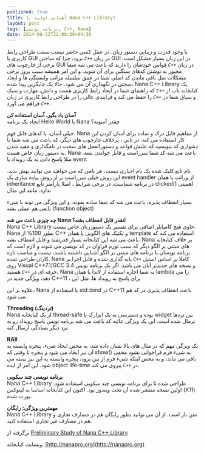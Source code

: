 ```yaml
---
published: true
title: آشنایی اولیه با Nana C++ Library!
layout: post
tags: [برنامه_نویسی, C++, Nana]
date: 2014-06-22T22:09:36+04:30
---
```

با وجود قدرت و زیبایی دستور زبان، در عمل کسی حاضر نیست سمت طراحی رابط کاربری یا GUI در زبان <i dir="ltr" style="direction: ltr;"><code>C++</code></i> برود، چرا که ساختن GUI در این زبان بسیار مشکل است. برخی از چارچوب های GUI در زبان <i dir="ltr" style="direction: ltr;"><code>C++</code></i> قوانین خودشان را دارند که باعث می شه شما مجبور به نوشتن کدهای سنگین برای آن شوید، و این امر همیشه سبب بروز برخی مشکلات مثل باقی ماندن کد اصلی شما در عمق سلسله مراتب وابستگی ها و ایجاد سختی در نگهداری آن می شود. حالا یک جایگزین پیدا شده، Nana C++ Library یک کتابخانه ناب از <i dir="ltr" style="direction: ltr;"><code>C++</code></i> که راهنمای شما در ایجاد رابط کاربری هست و دانش، مهارت و سبک و سیاق شما در <i dir="ltr" style="direction: ltr;"><code>C++</code></i> را حفظ می کند و فرایندی عالی را در طراحی رابط کاربری در زبان <i dir="ltr" style="direction: ltr;"><code>C++</code></i> فراهم می آورد.  <!--more-->

**آسان یاد بگیر، آسان استفاده کن**   
ایجاد یک برنامه Hello World با Nana چقدر آسونه؟
<script src="https://gist.github.com/0207cd9bc087cfb01738.js"> </script>  

خیلی آسان، با کدهای قابل فهم. Nana از مفاهیم قابل درک و ساده برای آسان کردن این کار استفاده می کنه. در ثانی ، برخلاف چارچوب های دیگر، که باعث می شه شما با دشواری کد بنویسید که علتش قواعد و دستورالعمل های سخت در نامگذاری و مقید شدن به دستور زبان خاص هست. Nana باعث می شه کد شما سرراست و قابل خواندن بشه. مثلا پاسخ دادن به یک رویداد یا event  

<script src="https://gist.github.com/79bf699e467cf347b50d.js"> </script>  

نام تابع کلیک شده یک نام اجباری نیست، هر نامی که می خواهید می توانید بهش بدید. این روش خیلی سرراست تر از روش پیاده سازی یک event handler از وراثت یا همان inheritance در برنامه شماست. در برخی شرایط ، اصلا پارامتر تابع clicked() اهمیتی ندارد. مانند این مثال  

<script src="https://gist.github.com/d1c73e0405e3b06cd3e1.js"> </script>  

بسیار انعطاف پذیره، باعث می شه کد شما ساده بمونه، و این ویژگی می تونه با شیء تابعی هم عملی بشه (function object)

**چه چیزی باعث می شه Nana انقدر قابل انعطاف بشه؟**  
Nana C++ Library حاوی هیچ کامپایلر اضافی برای تفسیر یک دستورزبان خاص نیست. Nana بطور 100% از C++ و تکنیک های الگویی یا همان template استفاده می کنه که باعث می شه این کتابخانه بسیار قدرتمند و قابل انعطاف بشه. Nana بر خلاف کتابخانه های مبتنی بر الگو دیگر که سبب تورم فراوان در کد نویسی می شوند و لازم است که برنامه نویسان با برنامه های مبتنی بر الگو آشنایی داشتنه باشند، نیست و مناسب تازه کاران طراحی شده.
Nana کاملا بر اساس استیل <i dir="ltr" style="direction: ltr;"><code>C++</code></i> پایه گذاری شده و قابل اجرا بر روی Visual C++7.1/GCC 3.4 و نسخه های جدیدتر آنان می باشد. اگر یک برنامه نویس حرفه ای در <i dir="ltr" style="direction: ltr;"><code>C++</code></i> هستید، Nana به شما اجازه استفاده از لاندا یا همان lambda را می دهد، ویژگی جدید در C++11 ، برای پاسخ به رویداد ها. مثل این
<script src="https://gist.github.com/1aa4352dabf160e2820e.js"> </script>
علاوه بر این، Nana با اسفتاده از std::bind در C++11 باعث انعطاف پذیری در کد هم می شود.

**Threading (تردینگ)**  
Nana از یک کتابخانه thread-safe بوده و دسترسی به یک ابزارک یا widget بین تردها نرمال شده است. این یک ویژگی عالیه که باعث می شه برنامه نویس پاسخ رویداد رو به ترد دیگر بسادگی ارسال کنه.
<script src="https://gist.github.com/c03d1a958ee247aa763e.js"> </script>

**RAII**  
یک ویژگی مهم که در مثال های بالا نشان داده شد، به محض ایجاد شیء، پنجره وابسته به آن نیز ایجاد می شود و پنجره تا وقتی که show() به شیء فرم فراخوانی نشود مخفی باقی می ماند، و به محض اینکه شیء فرم از بین برود، پنجره وابسته به این نیز بسته می شود. این امر از ایده object life-time در <i dir="ltr" style="direction: ltr;"><code>C++</code></i> پیروی می کند.

**برنامه نویسی چند سکویی**  
Nana C++ Library طراحی شده تا برای برنامه نویسی چند سکویی استفاده شود. اولین نسخه منتشر شده آن تحت ویندوز بود. اکنون این کتابخانه اساسا به لینوکس (X11) پورت شده.

**مهمترین ویژگی: رایگان**  
Nana C++ Library متن باز است. از آن می توانید بطور رایگان هم در مصارف تجاری و هم در مصارف غیر تجاری استفاده کنید.  

برگرفته از [Preliminary Study of Nana C++ Library](http://sourceforge.net/p/nanapro/blog/2012/11/preliminary-study-of-nana-c-library/)

وبسایت کتابخانه: [http://nanapro.org](http://nanapro.org)

